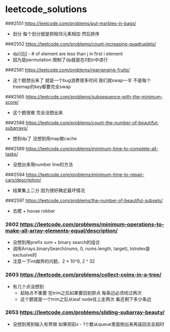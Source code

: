 # leetcode_solutions

###2551 https://leetcode.com/problems/put-marbles-in-bags/
* 划分 每个划分就是把相邻元素相加 然后排序

###2552 https://leetcode.com/problems/count-increasing-quadruplets/
* dp[i][j] - # of element are less than j in first i element
* 因为是permutation 限制了dp就是在0到n中进行

###2561 https://leetcode.com/problems/rearranging-fruits/
* 这个题想出来了 就是一个bug浪费很多时间 我们就swap一半 不是每个treemap的key都要完全swap 

###2565 https://leetcode.com/problems/subsequence-with-the-minimum-score/
* 这个题很难 完全没想出来

###2588 https://leetcode.com/problems/count-the-number-of-beautiful-subarrays/
* 想到dp了 没想到用map做cache

###2589 https://leetcode.com/problems/minimum-time-to-complete-all-tasks/
* 没想出来用number line的方法

###2594 https://leetcode.com/problems/minimum-time-to-repair-cars/description/
* 结果集上二分 因为很好确定最坏情况

###2597 https://leetcode.com/problems/the-number-of-beautiful-subsets/
* 去模 + house robber

### 2602 https://leetcode.com/problems/minimum-operations-to-make-all-array-elements-equal/description/
* 没想到用prefix sum + binary search的组合
* 调用Arrays.binarySearch(nums, 0, nums.length, target), toIndex是exclusive的 
* 注意一下int越界的问题，2 * 10^9, 2 ^ 32

### 2603 https://leetcode.com/problems/collect-coins-in-a-tree/  
* 有几个点没想到
  * 起始点不重要 在trim之后如果要回到原点 每条边必须经过两次
  * 这个题就是一个trim之后从leaf node往上走两次 看还剩下多少条边

### 2653 https://leetcode.com/problems/sliding-subarray-beauty/
* 没想到用到输入有界限 如果把前x - 1个数从queue里面倒出来再装回去会超时